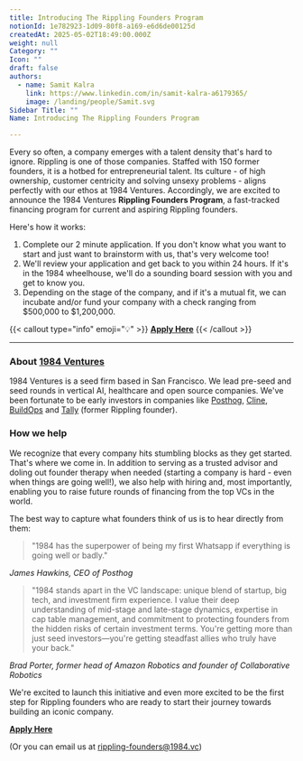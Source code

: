```yaml
---
title: Introducing The Rippling Founders Program
notionId: 1e782923-1d09-80f8-a169-e6d6de00125d
createdAt: 2025-05-02T18:49:00.000Z
weight: null
Category: ""
Icon: ""
draft: false
authors:
  - name: Samit Kalra
    link: https://www.linkedin.com/in/samit-kalra-a6179365/
    image: /landing/people/Samit.svg
Sidebar Title: ""
Name: Introducing The Rippling Founders Program

---
```



Every so often, a company emerges with a talent density that's hard to ignore. Rippling is one of those companies. Staffed with 150 former founders, it is a hotbed for entrepreneurial talent. Its culture - of high ownership, customer centricity and solving unsexy problems - aligns perfectly with our ethos at 1984 Ventures. Accordingly, we are excited to announce the 1984 Ventures **Rippling Founders Program**, a fast-tracked financing program for current and aspiring Rippling founders.


Here's how it works:

1. Complete our 2 minute application. If you don't know what you want to start and just want to brainstorm with us, that's very welcome too!
2. We'll review your application and get back to you within 24 hours. If it's in the 1984 wheelhouse, we'll do a sounding board session with you and get to know you.
3. Depending on the stage of the company, and if it's a mutual fit, we can incubate and/or fund your company with a check ranging from $500,000 to $1,200,000.

{{< callout type="info" emoji="💡" >}}
[**Apply Here**](https://1984ventures.typeform.com/to/L753qR7y)
{{< /callout >}}


---


### **About** [**1984 Ventures**](http://1984.vc/)


1984 Ventures is a seed firm based in San Francisco. We lead pre-seed and seed rounds in vertical AI, healthcare and open source companies. We've been fortunate to be early investors in companies like [Posthog](https://posthog.com/), [Cline](https://cline.bot/), [BuildOps](https://buildops.com/) and [Tally](https://www.tallyhq.com/) (former Rippling founder).


### **How we help**


We recognize that every company hits stumbling blocks as they get started. That's where we come in. In addition to serving as a trusted advisor and doling out founder therapy when needed (starting a company is hard - even when things are going well!), we also help with hiring and, most importantly, enabling you to raise future rounds of financing from the top VCs in the world.


The best way to capture what founders think of us is to hear directly from them:

> "1984 has the superpower of being my first Whatsapp if everything is going well or badly."

_James Hawkins, CEO of Posthog_

> "1984 stands apart in the VC landscape: unique blend of startup, big tech, and investment firm experience. I value their deep understanding of mid-stage and late-stage dynamics, expertise in cap table management, and commitment to protecting founders from the hidden risks of certain investment terms. You're getting more than just seed investors—you're getting steadfast allies who truly have your back."

_Brad Porter, former head of Amazon Robotics and founder of Collaborative Robotics_


We're excited to launch this initiative and even more excited to be the first step for Rippling founders who are ready to start their journey towards building an iconic company.


[**Apply Here**](https://1984ventures.typeform.com/to/L753qR7y)


(Or you can email us at rippling-founders@1984.vc)

